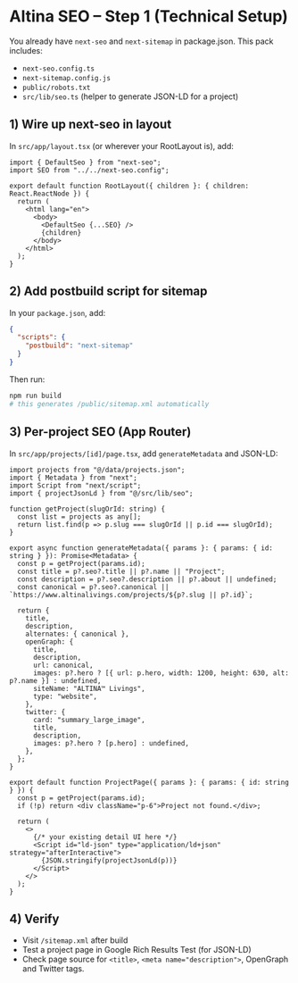 # Altina SEO – Step 1 (Technical Setup)

You already have `next-seo` and `next-sitemap` in package.json. This pack includes:
- `next-seo.config.ts`
- `next-sitemap.config.js`
- `public/robots.txt`
- `src/lib/seo.ts` (helper to generate JSON-LD for a project)

## 1) Wire up next-seo in layout
In `src/app/layout.tsx` (or wherever your RootLayout is), add:

```tsx
import { DefaultSeo } from "next-seo";
import SEO from "../../next-seo.config";

export default function RootLayout({ children }: { children: React.ReactNode }) {
  return (
    <html lang="en">
      <body>
        <DefaultSeo {...SEO} />
        {children}
      </body>
    </html>
  );
}
```

## 2) Add postbuild script for sitemap
In your `package.json`, add:
```json
{
  "scripts": {
    "postbuild": "next-sitemap"
  }
}
```
Then run:
```bash
npm run build
# this generates /public/sitemap.xml automatically
```

## 3) Per-project SEO (App Router)
In `src/app/projects/[id]/page.tsx`, add `generateMetadata` and JSON-LD:

```tsx
import projects from "@/data/projects.json";
import { Metadata } from "next";
import Script from "next/script";
import { projectJsonLd } from "@/src/lib/seo";

function getProject(slugOrId: string) {
  const list = projects as any[];
  return list.find(p => p.slug === slugOrId || p.id === slugOrId);
}

export async function generateMetadata({ params }: { params: { id: string } }): Promise<Metadata> {
  const p = getProject(params.id);
  const title = p?.seo?.title || p?.name || "Project";
  const description = p?.seo?.description || p?.about || undefined;
  const canonical = p?.seo?.canonical || `https://www.altinalivings.com/projects/${p?.slug || p?.id}`;

  return {
    title,
    description,
    alternates: { canonical },
    openGraph: {
      title,
      description,
      url: canonical,
      images: p?.hero ? [{ url: p.hero, width: 1200, height: 630, alt: p?.name }] : undefined,
      siteName: "ALTINA™ Livings",
      type: "website",
    },
    twitter: {
      card: "summary_large_image",
      title,
      description,
      images: p?.hero ? [p.hero] : undefined,
    },
  };
}

export default function ProjectPage({ params }: { params: { id: string } }) {
  const p = getProject(params.id);
  if (!p) return <div className="p-6">Project not found.</div>;

  return (
    <>
      {/* your existing detail UI here */}
      <Script id="ld-json" type="application/ld+json" strategy="afterInteractive">
        {JSON.stringify(projectJsonLd(p))}
      </Script>
    </>
  );
}
```

## 4) Verify
- Visit `/sitemap.xml` after build
- Test a project page in Google Rich Results Test (for JSON-LD)
- Check page source for `<title>`, `<meta name="description">`, OpenGraph and Twitter tags.
